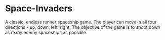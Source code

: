 # Space-Invaders
A classic, endless runner spaceship game. The player can move in all four directions -  up, down, left, right. The objective of the game is to shoot down as many enemy spaceships as possible. 
